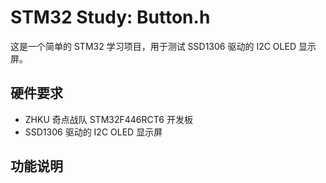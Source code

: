 # STM32 Study: Button.h

这是一个简单的 STM32 学习项目，用于测试 SSD1306 驱动的 I2C OLED 显示屏。

## 硬件要求

- ZHKU 奇点战队 STM32F446RCT6 开发板
- SSD1306 驱动的 I2C OLED 显示屏

## 功能说明
